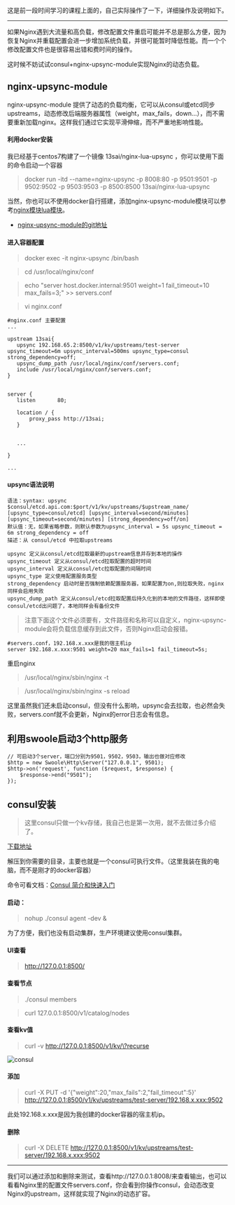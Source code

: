 这是前一段时间学习的课程上面的，自己实际操作了一下，详细操作及说明如下。

---

如果Nginx遇到大流量和高负载，修改配置文件重启可能并不总是那么方便，因为恢复Nginx并重载配置会进一步增加系统负载，并很可能暂时降低性能。而一个个修改配置文件也是很容易出错和费时间的操作。


这时候不妨试试consul+nginx-upsync-module实现Nginx的动态负载。


## nginx-upsync-module

nginx-upsync-module 提供了动态的负载均衡，它可以从consul或etcd同步upstreams，动态修改后端服务器属性（weight，max_fails，down…），而不需要重新加载nginx。这样我们通过它实现平滑伸缩，而不严重地影响性能。

#### 利用docker安装

我已经基于centos7构建了一个镜像 13sai/nginx-lua-upsync ，你可以使用下面的命令启动一个容器

> docker run -itd --name=nginx-upsync -p 8008:80 -p 9501:9501 -p 9502:9502 -p 9503:9503 -p 8500:8500 13sai/nginx-lua-upsync


当然，你也可以不使用docker自行搭建，添加nginx-upsync-module模块可以参考[nginx模块lua模块](https://learnku.com/articles/36567)。

- [nginx-upsync-module的git地址](https://github.com/weibocom/nginx-upsync-module#installation)


#### 进入容器配置

> docker exec -it nginx-upsync /bin/bash

> cd /usr/local/nginx/conf

> echo "server host.docker.internal:9501 weight=1 fail_timeout=10 max_fails=3;" >> servers.conf

 

 > vi nginx.conf

 ```
 #nginx.conf 主要配置
 ...
 
 upstream 13sai{
    upsync 192.168.65.2:8500/v1/kv/upstreams/test-server upsync_timeout=6m upsync_interval=500ms upsync_type=consul strong_dependency=off;
    upsync_dump_path /usr/local/nginx/conf/servers.conf;
    include /usr/local/nginx/conf/servers.conf;
}


server {
    listen       80;

    location / {
		proxy_pass http://13sai;
    }


    ...
    
}

...

 ```

#### upsync语法说明

```
语法：syntax: upsync $consul/etcd.api.com:$port/v1/kv/upstreams/$upstream_name/ [upsync_type=consul/etcd] [upsync_interval=second/minutes] [upsync_timeout=second/minutes] [strong_dependency=off/on]
默认值：无，如果省略参数，则默认参数为upsync_interval = 5s upsync_timeout = 6m strong_dependency = off
描述：从 consul/etcd 中拉取upstreams

upsync 定义从consul/etcd拉取最新的upstream信息并存到本地的操作
upsync_timeout 定义从consul/etcd拉取配置的超时时间
upsync_interval 定义从consul/etc拉取配置的间隔时间
upsync_type 定义使用配置服务类型
strong_dependency 启动时是否强制依赖配置服务器，如果配置为on,则拉取失败，nginx同样会启用失败
upsync_dump_path 定义从consul/etcd拉取配置后持久化到的本地的文件路径，这样即使 consul/etcd出问题了，本地同样会有备份文件
```

> 注意下面这个文件必须要有，文件路径和名称可以自定义，nginx-upsync-module会将负载信息缓存到此文件，否则Nginx启动会报错。

```
#servers.conf，192.168.x.xxx是我的宿主机ip
server 192.168.x.xxx:9501 weight=20 max_fails=1 fail_timeout=5s;
```


重启nginx

> /usr/local/nginx/sbin/nginx -t

> /usr/local/nginx/sbin/nginx -s reload

这里虽然我们还未启动consul，但没有什么影响，upsync会去拉取，也必然会失败，servers.conf就不会更新，Nginx的error日志会有信息。

## 利用swoole启动3个http服务

```
// 可启动3个server，端口分别为9501，9502，9503，输出也做对应修改
$http = new Swoole\Http\Server("127.0.0.1", 9501);
$http->on('request', function ($request, $response) {
    $response->end("9501");
});
```

## consul安装

> 这里consul只做一个kv存储，我自己也是第一次用，就不去做过多介绍了。

[下载地址](https://www.consul.io/downloads.html)

解压到你需要的目录，主要也就是一个consul可执行文件。（这里我装在我的电脑，而不是刚才的docker容器）

命令可看文档：[Consul 简介和快速入门](https://book-consul-guide.vnzmi.com/)


#### 启动：

> nohup ./consul agent -dev &

为了方便，我们也没有启动集群，生产环境建议使用consul集群。

#### UI查看

> http://127.0.0.1:8500/

#### 查看节点

> ./consul members

> curl 127.0.0.1:8500/v1/catalog/nodes


#### 查看kv值

> curl -v http://127.0.0.1:8500/v1/kv/\?recurse


![consul](https://cdn.learnku.com/uploads/images/201912/01/41489/aHdCOBhIWB.png!large)

#### 添加

> curl -X PUT -d '{"weight":20,"max_fails":2,"fail_timeout":5}' http://127.0.0.1:8500/v1/kv/upstreams/test-server/192.168.x.xxx:9502

此处192.168.x.xxx是因为我创建的docker容器的宿主机ip。

#### 删除

> curl -X DELETE http://127.0.0.1:8500/v1/kv/upstreams/test-server/192.168.x.xxx:9502

---

我们可以通过添加和删除来测试，查看http://127.0.0.1:8008/来查看输出，也可以看看Nginx里的配置文件servers.conf，你会看到你操作consul，会动态改变Nginx的upstream，这样就实现了Nginx的动态扩容。



